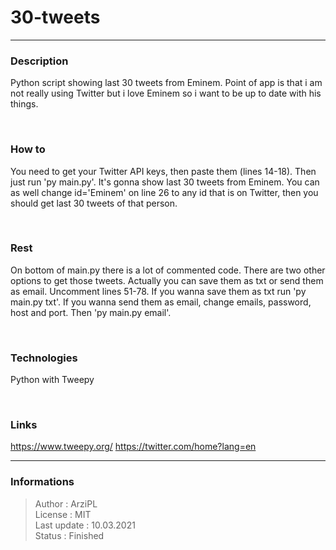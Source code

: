 # 30-tweets
***
### Description
Python script showing last 30 tweets from Eminem. Point of app is that i am not really using Twitter but i love Eminem so i want to be up to date with his things.

&nbsp;

### How to
You need to get your Twitter API keys, then paste them (lines 14-18). Then just run 'py main.py'. It's gonna show last 30 tweets from Eminem. You can as well change id='Eminem' on line 26 to any id that is on Twitter, then you should get last 30 tweets of that person.

&nbsp;

### Rest
On bottom of main.py there is a lot of commented code. There are two other options to get those tweets. Actually you can save them as txt or send them as email. Uncomment lines 51-78. If you wanna save them as txt run 'py main.py txt'. If you wanna send them as email, change emails, password, host and port. Then 'py main.py email'.

&nbsp;

### Technologies
Python with Tweepy

&nbsp;

### Links
https://www.tweepy.org/
https://twitter.com/home?lang=en
***
### Informations
> Author : ArziPL  
> License : MIT  
> Last update : 10.03.2021  
> Status : Finished  
